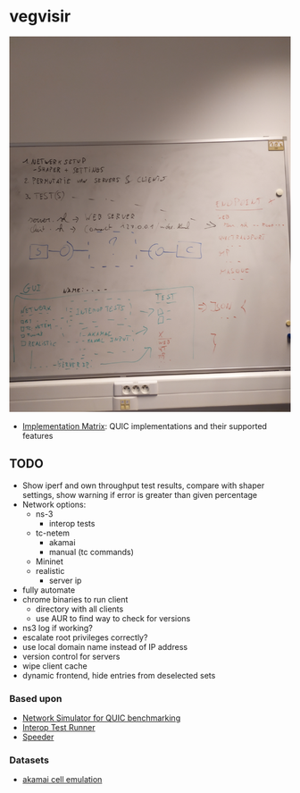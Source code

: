 # vegvisir

![draft](imgs/draft.jpg)

- [Implementation Matrix](https://docs.google.com/spreadsheets/d/1w53XAfaft0BckMvXn0oTrg_6QA2nxHa_DKNJEtBHkXo): QUIC implementations and their supported features

## TODO

- Show iperf and own throughput test results, compare with shaper settings, show warning if error is greater than given percentage
- Network options:	
  - ns-3
    - interop tests
  - tc-netem
    - akamai
    - manual (tc commands)
  - Mininet
  - realistic
    - server ip
- fully automate
- chrome binaries to run client
  - directory with all clients
  - use AUR to find way to check for versions
- ns3 log if working?
- escalate root privileges correctly? 
- use local domain name instead of IP address
- version control for servers
- wipe client cache
- dynamic frontend, hide entries from deselected sets

### Based upon

- [Network Simulator for QUIC benchmarking](https://github.com/marten-seemann/quic-network-simulator)
- [Interop Test Runner](https://github.com/marten-seemann/quic-interop-runner)
- [Speeder](https://speeder.edm.uhasselt.be/)

### Datasets

- [akamai cell emulation](https://github.com/akamai/cell-emulation-util/blob/master/cellular_emulation.sh)
